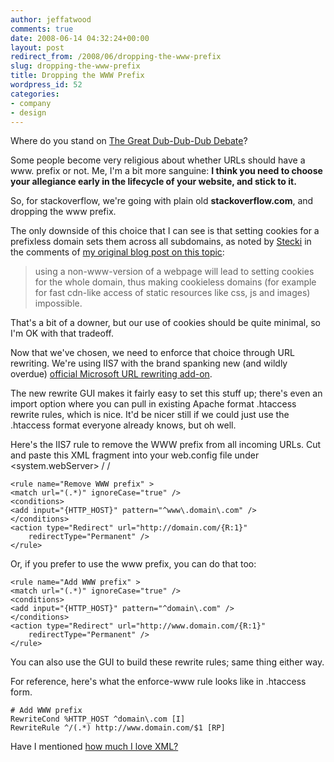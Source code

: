 ```yaml
---
author: jeffatwood
comments: true
date: 2008-06-14 04:32:24+00:00
layout: post
redirect_from: /2008/06/dropping-the-www-prefix
slug: dropping-the-www-prefix
title: Dropping the WWW Prefix
wordpress_id: 52
categories:
- company
- design
---
```



Where do you stand on [The Great Dub-Dub-Dub Debate](http://www.codinghorror.com/blog/archives/001109.html)?



Some people become very religious about whether URLs should have a www. prefix or not. Me, I'm a bit more sanguine: **I think you need to choose your allegiance early in the lifecycle of your website, and stick to it.**



So, for stackoverflow, we're going with plain old **stackoverflow.com**, and dropping the www prefix.



The only downside of this choice that I can see is that setting cookies for a prefixless domain sets them across all subdomains, as noted by [Stecki](http://blog.stecki.de/) in the comments of [my original blog post on this topic](http://www.codinghorror.com/blog/archives/001109.html):





<blockquote>
using a non-www-version of a webpage will lead to setting cookies for the whole domain, thus making cookieless domains (for example for fast cdn-like access of static resources like css, js and images) impossible.
</blockquote>





That's a bit of a downer, but our use of cookies should be quite minimal, so I'm OK with that tradeoff.



Now that we've chosen, we need to enforce that choice through URL rewriting. We're using IIS7 with the brand spanking new (and wildly overdue) [official Microsoft URL rewriting add-on](http://learn.iis.net/page.aspx/460/using-url-rewrite-module/).



The new rewrite GUI makes it fairly easy to set this stuff up; there's even an import option where you can pull in existing Apache format .htaccess rewrite rules, which is nice. It'd be nicer still if we could just use the .htaccess format everyone already knows, but oh well.



Here's the IIS7 rule to remove the WWW prefix from all incoming URLs. Cut and paste this XML fragment into your web.config file under <system.webServer> / <rewrite> / <rules> 




    
    
    <rule name="Remove WWW prefix" >
    <match url="(.*)" ignoreCase="true" />
    <conditions>
    <add input="{HTTP_HOST}" pattern="^www\.domain\.com" />
    </conditions>
    <action type="Redirect" url="http://domain.com/{R:1}" 
        redirectType="Permanent" />
    </rule>
    





Or, if you prefer to use the www prefix, you can do that too:




    
    
    <rule name="Add WWW prefix" >
    <match url="(.*)" ignoreCase="true" />
    <conditions>
    <add input="{HTTP_HOST}" pattern="^domain\.com" />
    </conditions>
    <action type="Redirect" url="http://www.domain.com/{R:1}"
        redirectType="Permanent" />
    </rule>
    





You can also use the GUI to build these rewrite rules; same thing either way.



For reference, here's what the enforce-www rule looks like in .htaccess form.




    
    
    # Add WWW prefix
    RewriteCond %HTTP_HOST ^domain\.com [I]
    RewriteRule ^/(.*) http://www.domain.com/$1 [RP]
    





Have I mentioned [how much I love XML?](http://www.codinghorror.com/blog/archives/001114.html)

